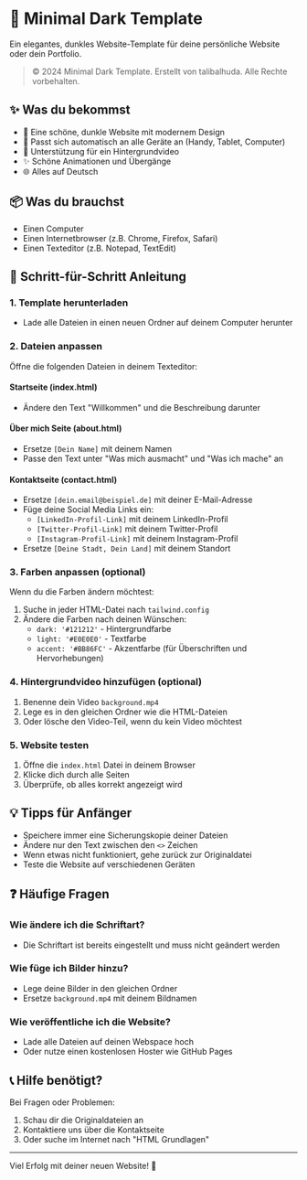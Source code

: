 # 🌙 Minimal Dark Template

Ein elegantes, dunkles Website-Template für deine persönliche Website oder dein Portfolio.

> © 2024 Minimal Dark Template. Erstellt von talibalhuda. Alle Rechte vorbehalten.

## ✨ Was du bekommst

- 🎨 Eine schöne, dunkle Website mit modernem Design
- 📱 Passt sich automatisch an alle Geräte an (Handy, Tablet, Computer)
- 🎥 Unterstützung für ein Hintergrundvideo
- ✨ Schöne Animationen und Übergänge
- 🌐 Alles auf Deutsch

## 📦 Was du brauchst

- Einen Computer
- Einen Internetbrowser (z.B. Chrome, Firefox, Safari)
- Einen Texteditor (z.B. Notepad, TextEdit)

## 📝 Schritt-für-Schritt Anleitung

### 1. Template herunterladen
- Lade alle Dateien in einen neuen Ordner auf deinem Computer herunter

### 2. Dateien anpassen
Öffne die folgenden Dateien in deinem Texteditor:

#### Startseite (index.html)
- Ändere den Text "Willkommen" und die Beschreibung darunter

#### Über mich Seite (about.html)
- Ersetze `[Dein Name]` mit deinem Namen
- Passe den Text unter "Was mich ausmacht" und "Was ich mache" an

#### Kontaktseite (contact.html)
- Ersetze `[dein.email@beispiel.de]` mit deiner E-Mail-Adresse
- Füge deine Social Media Links ein:
  - `[LinkedIn-Profil-Link]` mit deinem LinkedIn-Profil
  - `[Twitter-Profil-Link]` mit deinem Twitter-Profil
  - `[Instagram-Profil-Link]` mit deinem Instagram-Profil
- Ersetze `[Deine Stadt, Dein Land]` mit deinem Standort

### 3. Farben anpassen (optional)
Wenn du die Farben ändern möchtest:
1. Suche in jeder HTML-Datei nach `tailwind.config`
2. Ändere die Farben nach deinen Wünschen:
   - `dark: '#121212'` - Hintergrundfarbe
   - `light: '#E0E0E0'` - Textfarbe
   - `accent: '#BB86FC'` - Akzentfarbe (für Überschriften und Hervorhebungen)

### 4. Hintergrundvideo hinzufügen (optional)
1. Benenne dein Video `background.mp4`
2. Lege es in den gleichen Ordner wie die HTML-Dateien
3. Oder lösche den Video-Teil, wenn du kein Video möchtest

### 5. Website testen
1. Öffne die `index.html` Datei in deinem Browser
2. Klicke dich durch alle Seiten
3. Überprüfe, ob alles korrekt angezeigt wird

## 💡 Tipps für Anfänger

- Speichere immer eine Sicherungskopie deiner Dateien
- Ändere nur den Text zwischen den `<>` Zeichen
- Wenn etwas nicht funktioniert, gehe zurück zur Originaldatei
- Teste die Website auf verschiedenen Geräten

## ❓ Häufige Fragen

### Wie ändere ich die Schriftart?
- Die Schriftart ist bereits eingestellt und muss nicht geändert werden

### Wie füge ich Bilder hinzu?
- Lege deine Bilder in den gleichen Ordner
- Ersetze `background.mp4` mit deinem Bildnamen

### Wie veröffentliche ich die Website?
- Lade alle Dateien auf deinen Webspace hoch
- Oder nutze einen kostenlosen Hoster wie GitHub Pages

## 📞 Hilfe benötigt?

Bei Fragen oder Problemen:
1. Schau dir die Originaldateien an
2. Kontaktiere uns über die Kontaktseite
3. Oder suche im Internet nach "HTML Grundlagen"

---

Viel Erfolg mit deiner neuen Website! 🎉 